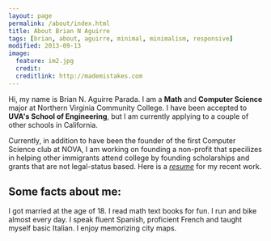 ```yaml
---
layout: page
permalink: /about/index.html
title: About Brian N Aguirre
tags: [brian, about, aguirre, minimal, minimalism, responsive]
modified: 2013-09-13
image:
  feature: im2.jpg
  credit:
  creditlink: http://mademistakes.com
---
```


Hi, my name is Brian N. Aguirre Parada. I am a **Math** and **Computer Science** major at Northern Virginia Community College. I have been accepted to **UVA's School of Engineering**, but I am currently applying to a couple of other schools in California.

Currently, in addition to have been the founder of the first Computer Science club at NOVA, I am working on founding a non-profit that specilizes in helping other immigrants attend college by founding scholarships and grants that are not legal-status based.
Here is a <a href="{{ site.url}}/resume.pdf"> *resume*</a> for my recent work.


## Some facts about me:

I got married at the age of 18.
I read math text books for fun.
I run and bike almost every day.
I speak fluent Spanish, proficient French and taught myself basic Italian.
I enjoy memorizing city maps.
